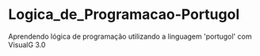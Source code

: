 # Logica_de_Programacao-Portugol
Aprendendo lógica de programação utilizando a linguagem 'portugol' com VisualG 3.0 

